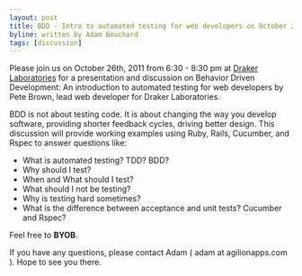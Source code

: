 ```yaml
---
layout: post
title: BDD - Intro to automated testing for web developers on October 26th, 2011
byline: written by Adam Bouchard
tags: [discussion]
---
```


Please join us on October 26th, 2011 from 6:30 - 8:30 pm at
[Draker Laboratories](http://maps.google.com/maps?q=431+Pine+Street,+Suite+114&hl=en&hnear=431+Pine+St,+Burlington,+Vermont+05401&gl=us&t=h&z=16&vpsrc=0) for a presentation and discussion on Behavior Driven Development: An introduction to automated testing for web developers by Pete Brown, lead web developer for Draker Laboratories.

BDD is not about testing code. It is about changing the way you develop software, providing shorter feedback cycles, driving better design. This discussion will provide working examples using Ruby, Rails, Cucumber, and Rspec to answer questions like:

* What is automated testing? TDD? BDD?
* Why should I test?
* When and What should I test?
* What should I not be testing?
* Why is testing hard sometimes?
* What is the difference between acceptance and unit tests? Cucumber and Rspec?
 

Feel free to __BYOB__.

If you have any questions, please contact Adam ( adam at agilionapps.com ).
Hope to see you there.
